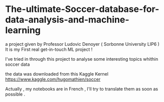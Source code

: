 # The-ultimate-Soccer-database-for-data-analysis-and-machine-learning

a project given by Professor Ludovic Denoyer ( Sorbonne University LIP6 )
It is my First real get-in-touch  ML project !

I've tried in through this project to analyse some interesting topics whithin soccer data 

the data was downloaded from this Kaggle Kernel  https://www.kaggle.com/hugomathien/soccer

Actually , my notebooks are in French , I'll try to translate them as soon as possible .

